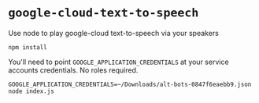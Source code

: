 # `google-cloud-text-to-speech`

Use node to play google-cloud text-to-speech via your speakers

```
npm install
```

You'll need to point `GOOGLE_APPLICATION_CREDENTIALS` at your service accounts credentials.
No roles required.

```
GOOGLE_APPLICATION_CREDENTIALS=~/Downloads/alt-bots-0847f6eaebb9.json node index.js
```
